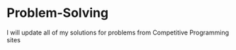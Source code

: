 # Problem-Solving
I will update all of my solutions for problems from Competitive Programming sites
